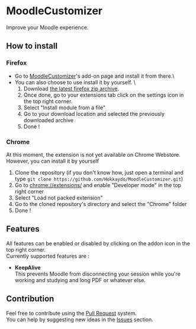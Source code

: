 # MoodleCustomizer
Improve your Moodle experience.

## How to install
### Firefox
- Go to [MoodleCustomizer](https://addons.mozilla.org/addon/moodlecustomizer)'s add-on page and install it from there.\
- You can also choose to use install it by yourself. \
    1. Download [the latest firefox zip archive](https://github.com/Hokkaydo/MoodleCustomizer/blob/master/Firefox/moodlecustomizer-1.1.1.zip). 
    2. Once done, go to your extensions tab click on the settings icon in the top right corner.
    3. Select "Install module from a file"
    4. Go to your download location and selected the previously downloaded archive
    5. Done ! 

### Chrome
At this moment, the extension is not yet available on Chrome Webstore. \
However, you can install it by yourself
1. Clone the repository (if you don't know how, just open a terminal and type `git clone https://github.com/Hokkaydo/MoodleCustomizer.git`)
2. Go to [chrome://extensions/](chrome://extensions/) and enable "Developer mode" in the top right corner
3. Select "Load not packed extension" 
4. Go to the cloned repository's directory and select the "Chrome" folder
5. Done !

## Features
All features can be enabled or disabled by clicking on the addon icon in the top right corner.\
Currently supported features are : 
- **KeepAlive**\
    This prevents Moodle from disconnecting your session while you're working and studying and long PDF or whatever else.

## Contribution
Feel free to contribute using the [Pull Request](https://github.com/Hokkaydo/MoodleCustomizer/pulls) system. \
You can help by suggesting new ideas in the [Issues](https://github.com/Hokkaydo/MoodleCustomizer/issues) section.